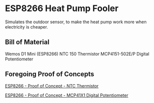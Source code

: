 # ESP8266 Heat Pump Fooler

Simulates the outdoor sensor, to make the heat pump work more when electricity is cheaper.

## Bill of Material

Wemos D1 Mini (ESP8266)
NTC 150 Thermistor
MCP4151-502E/P Digital Potentiometer

## Foregoing Proof of Concepts

[ESP8266 - Proof of Concept - NTC Thermistor](https://github.com/Jocke-G/ESP8266-PoC-NTC-Thermistor)

[ESP8266 - Proof of Concept - MCP41X1 Digital Potentiometer](https://github.com/Jocke-G/ESP8266-PoC-MCP41X1)
